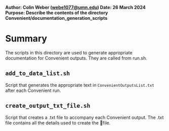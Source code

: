 **Author: Colin Weber (webe1077@umn.edu)
Date: 26 March 2024
Purpose: Describe the contents of the directory Convenient/documentation_generation_scripts**

# Summary
The scripts in this directory are used to generate appropriate documentation for Convenient outputs. They are called from run.sh.

## `add_to_data_list.sh`
Script that generates the appropriate text in `ConvenientOutputsList.txt` after each Convenient run.

## `create_output_txt_file.sh`
Script that creates a .txt file to accompany each Convenient output. The .txt file contains all the details used to create the file.
